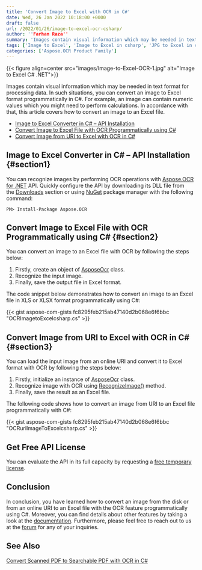 ```yaml
---
title: 'Convert Image to Excel with OCR in C#'
date: Wed, 26 Jan 2022 10:18:00 +0000
draft: false
url: /2022/01/26/image-to-excel-ocr-csharp/
author: ''Farhan Raza''
summary: 'Images contain visual information which may be needed in text format for processing data. In such situations, **you can convert an image to Excel format programmatically in C#**. For example, an image can contain numeric values which you might need to perform calculations. In accordance with that, this article covers how to convert an image to an Excel file.'
tags: ['Image to Excel', 'Image to Excel in csharp', 'JPG to Excel in csharp', 'PNG to Excel in csharp', 'Scanned Image to Excel']
categories: ['Aspose.OCR Product Family']
---
```




{{< figure align=center src="images/Image-to-Excel-OCR-1.jpg" alt="Image to Excel C# .NET">}}


Images contain visual information which may be needed in text format for processing data. In such situations, you can convert an image to Excel format programmatically in C#. For example, an image can contain numeric values which you might need to perform calculations. In accordance with that, this article covers how to convert an image to an Excel file.

*   [Image to Excel Converter in C# – API Installation][1]
*   [Convert Image to Excel File with OCR Programmatically using C#][2]
*   [Convert Image from URI to Excel with OCR in C#][3]

## Image to Excel Converter in C# – API Installation {#section1}

You can recognize images by performing OCR operations with [Aspose.OCR for .NET][4] API. Quickly configure the API by downloading its DLL file from the [Downloads][5] section or using [NuGet][6] package manager with the following command:

```
PM> Install-Package Aspose.OCR
```

## Convert Image to Excel File with OCR Programmatically using C# {#section2}

You can convert an image to an Excel file with OCR by following the steps below:

1.  Firstly, create an object of [AsposeOcr][7] class.
2.  Recognize the input image.
3.  Finally, save the output file in Excel format.

The code snippet below demonstrates how to convert an image to an Excel file in XLS or XLSX format programmatically using C#:

{{< gist aspose-com-gists fc8295feb215ab47140d2b068e6f6bbc "OCRImagetoExcelcsharp.cs" >}}

## Convert Image from URI to Excel with OCR in C# {#section3}

You can load the input image from an online URI and convert it to Excel format with OCR by following the steps below:

1.  Firstly, initialize an instance of [AsposeOcr][8] class.
2.  Recognize image with OCR using [RecognizeImage()][9] method.
3.  Finally, save the result as an Excel file.

The following code shows how to convert an image from URI to an Excel file programmatically with C#:

{{< gist aspose-com-gists fc8295feb215ab47140d2b068e6f6bbc "OCRuriImageToExcelcsharp.cs" >}}

## Get Free API License

You can evaluate the API in its full capacity by requesting a [free temporary license][10].

## Conclusion

In conclusion, you have learned how to convert an image from the disk or from an online URI to an Excel file with the OCR feature programmatically using C#. Moreover, you can find details about other features by taking a look at the [documentation][11]. Furthermore, please feel free to reach out to us at the [forum][12] for any of your inquiries.

## See Also

[Convert Scanned PDF to Searchable PDF with OCR in C#][13]




[1]: #section1
[2]: #section2
[3]: #section3
[4]: https://products.aspose.com/ocr/net
[5]: https://downloads.aspose.com/ocr/net
[6]: https://www.nuget.org/packages/Aspose.OCR/
[7]: https://apireference.aspose.com/ocr/net/aspose.ocr/asposeocr
[8]: https://apireference.aspose.com/ocr/net/aspose.ocr/asposeocr
[9]: https://apireference.aspose.com/ocr/net/aspose.ocr/asposeocr/methods/recognizeimage/index
[10]: https://purchase.aspose.com/temporary-license
[11]: https://docs.aspose.com/ocr/net/
[12]: https://forum.aspose.com/c/ocr/16
[13]: https://blog.aspose.com/2022/01/13/convert-scanned-pdf-to-searchable-csharp/




